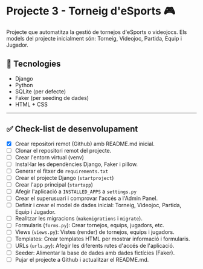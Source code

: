 # Projecte 3 - Torneig d'eSports 🎮 

Projecte que automatitza la gestió de tornejos d'eSports o videojocs.
Els models del projecte inicialment són: Torneig, Videojoc, Partida, Equip i Jugador.

## 🔧 Tecnologies
- Django
- Python
- SQLite (per defecte)
- Faker (per seeding de dades)
- HTML + CSS
  
---

## ✅ Check-list de desenvolupament

- [X] Crear repositori remot (Github) amb README.md inicial.
- [ ] Clonar el repositori remot del projecte.
- [ ] Crear l'entorn virtual (venv)
- [ ] Instal·lar les dependències Django, Faker i pillow.
- [ ] Generar el fitxer de ```requirements.txt```
- [ ] Crear el projecte Django (```startproject```)
- [ ] Crear l'app principal (```startapp```)
- [ ] Afegir l'aplicació a ```INSTALLED_APPS``` a ```settings.py```
- [ ] Crear el superusuari i comprovar l'accés a l'Admin Panel.
- [ ] Definir i crear el model de dades inicial: Torneig, Videojoc, Partida, Equip i Jugador.
- [ ] Realitzar les migracions (```makemigrations``` i ```migrate```).
- [ ] Formularis (```forms.py```): Crear tornejos, equips, jugadors, etc.
- [ ] Views (```views.py```): Vistes (render) de tornejos, equips i jugadors.
- [ ] Templates: Crear templates HTML per mostrar informació i formularis.
- [ ] URLs (```urls.py```):  Afegir les diferents rutes d'accés de l'aplicació.
- [ ] Seeder: Alimentar la base de dades amb dades fictícies (Faker).
- [ ] Pujar el projecte a Github i actualitzar el README.md.
